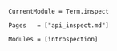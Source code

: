 
```@meta
CurrentModule = Term.inspect
```


```@index
Pages   = ["api_inspect.md"]
```

```@autodocs
Modules = [introspection]
```
